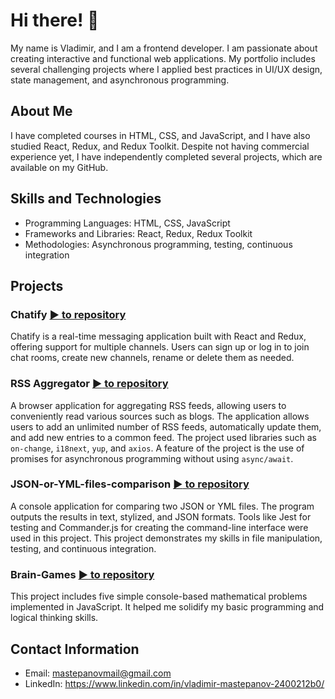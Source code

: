 # Hi there! 👋

My name is Vladimir, and I am a frontend developer. I am passionate about creating interactive and functional web applications. My portfolio includes several challenging projects where I applied best practices in UI/UX design, state management, and asynchronous programming.

## About Me

I have completed courses in HTML, CSS, and JavaScript, and I have also studied React, Redux, and Redux Toolkit. Despite not having commercial experience yet, I have independently completed several projects, which are available on my GitHub.

## Skills and Technologies

- Programming Languages: HTML, CSS, JavaScript
- Frameworks and Libraries: React, Redux, Redux Toolkit
- Methodologies: Asynchronous programming, testing, continuous integration

## Projects

### Chatify [:arrow_forward: to repository](https://github.com/VladimirMastepanov/Brain-Games.git)
Chatify is a real-time messaging application built with React and Redux, offering support for multiple channels. Users can sign up or log in to join chat rooms, create new channels, rename or delete them as needed.

### RSS Aggregator  [:arrow_forward: to repository](https://github.com/VladimirMastepanov/RSS-Aggregator.git)
A browser application for aggregating RSS feeds, allowing users to conveniently read various sources such as blogs. The application allows users to add an unlimited number of RSS feeds, automatically update them, and add new entries to a common feed. The project used libraries such as `on-change`, `i18next`, `yup`, and `axios`. A feature of the project is the use of promises for asynchronous programming without using `async/await`.

### JSON-or-YML-files-comparison  [:arrow_forward: to repository](https://github.com/VladimirMastepanov/JSON-or-YML-files-comparison.git)
A console application for comparing two JSON or YML files. The program outputs the results in text, stylized, and JSON formats. Tools like Jest for testing and Commander.js for creating the command-line interface were used in this project. This project demonstrates my skills in file manipulation, testing, and continuous integration.

### Brain-Games  [:arrow_forward: to repository](https://github.com/VladimirMastepanov/Brain-Games.git)
This project includes five simple console-based mathematical problems implemented in JavaScript. It helped me solidify my basic programming and logical thinking skills.

## Contact Information

- Email: mastepanovmail@gmail.com
- LinkedIn: https://www.linkedin.com/in/vladimir-mastepanov-2400212b0/


